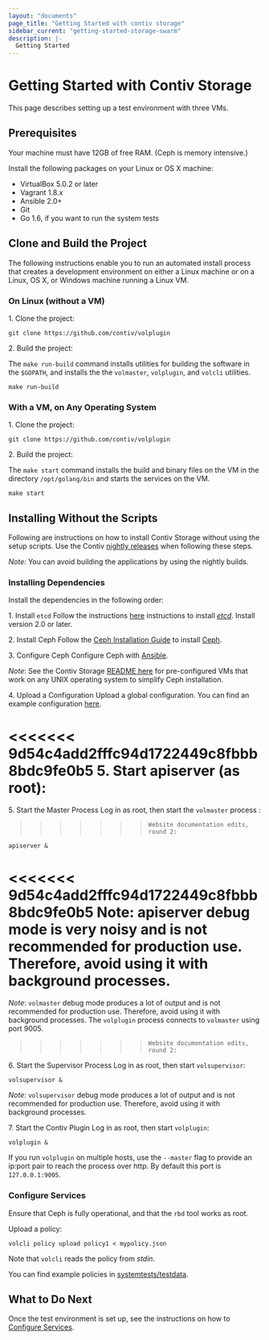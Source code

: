 ```yaml
---
layout: "documents"
page_title: "Getting Started with contiv storage"
sidebar_current: "getting-started-storage-swarm"
description: |-
  Getting Started
---
```


# Getting Started with Contiv Storage

This page describes setting up a test environment with three VMs. 

## Prerequisites
Your machine must have 12GB of free RAM. (Ceph is memory intensive.)

Install the following packages on your Linux or OS X machine:

- VirtualBox 5.0.2 or later
- Vagrant 1.8.x
- Ansible 2.0+
- Git
- Go 1.6, if you want to run the system tests

## Clone and Build the Project
The following instructions enable you to run an automated install process that creates a development
environment on either a Linux machine or on a Linux, OS X, or Windows machine running a Linux VM. 

### On Linux (without a VM)

1\. Clone the project:  

```  
git clone https://github.com/contiv/volplugin  
```  

2\. Build the project:

The `make run-build` command installs utilities for building the software in
the `$GOPATH`, and installs the the `volmaster`, `volplugin`, and `volcli` utilities.

```
make run-build
```

### With a VM, on Any Operating System

1\. Clone the project:

```
git clone https://github.com/contiv/volplugin
```

2\. Build the project:

The `make start` command installs the build and binary files on 
the VM in the directory `/opt/golang/bin` and starts the services on the VM.

```
make start
```

## Installing Without the Scripts

Following are instructions on how to install Contiv Storage without using the 
setup scripts.  Use the Contiv [nightly releases](https://github.com/contiv/volplugin/releases)
when following these steps.

*Note:* You can avoid building the applications by using the nightly builds. 

### Installing Dependencies

Install the dependencies in the following order:

1\. Install `etcd`
Follow the instructions [here](https://github.com/coreos/etcd/releases/tag/v2.2.0) 
instructions to install *[etcd](https://coreos.com/etcd/docs/latest/getting-started-with-etcd.html)*.
Install version 2.0 or later.

2\. Install Ceph
Follow the [Ceph Installation Guide](http://docs.ceph.com/docs/master/install/) to install [Ceph](http://ceph.com).

3\. Configure Ceph 
Configure Ceph with [Ansible](https://github.com/ceph/ceph-ansible).

*Note*: See the Contiv Storage 
[README here](https://github.com/contiv/volplugin/blob/master/README.md#running-the-processes)
  for pre-configured VMs that work on any UNIX operating system to simplify
    Ceph installation.

4\. Upload a Configuration
Upload a global configuration. You can find an example configuration 
[here](https://raw.githubusercontent.com/contiv/volplugin/master/systemtests/testdata/globals/global1.json).

<<<<<<< 9d54c4add2fffc94d1722449c8fbbb8bdc9fe0b5
5. Start apiserver (as root):
=======
5\. Start the Master Process
Log in as root, then start the `volmaster` process :
>>>>>>>     Website documentation edits, round 2:

```
apiserver &
```

<<<<<<< 9d54c4add2fffc94d1722449c8fbbb8bdc9fe0b5
**Note**: apiserver debug mode is very noisy and is not recommended for
production use. Therefore, avoid using it with background processes. 
=======
*Note*: `volmaster` debug mode produces a lot of output and is not recommended for
production use. Therefore, avoid using it with background processes. The `volplugin`
process connects to `volmaster` using port 9005.
>>>>>>>     Website documentation edits, round 2:

6\. Start the Supervisor Process
Log in as root, then start `volsupervisor`:

```
volsupervisor &
```

*Note*: `volsupervisor` debug mode produces a lot of output and is not recommended for
production use. Therefore, avoid using it with background processes. 

7\.  Start the Contiv Plugin
Log in as root, then start `volplugin`:

```
volplugin &
```

If you run `volplugin` on multiple hosts, use the `--master` flag to
provide an ip:port pair to reach the process over http. By default 
this port is `127.0.0.1:9005`.

### Configure Services

Ensure that Ceph is fully operational, and that the `rbd` tool works as root.

Upload a policy:

```
volcli policy upload policy1 < mypolicy.json
```

Note that `volcli` reads the policy from *stdin*.

You can find example policies in 
[systemtests/testdata](https://github.com/contiv/volplugin/tree/master/systemtests/testdata).

## What to Do Next
Once the test environment is set up, see the instructions on how to 
[Configure Services](/documents/storage/configuration.html).
